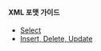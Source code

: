 #### XML 포맷 가이드

*   [Select](./xml/select-format.md)
*   [Insert, Delete, Update](./xml/insert-delete-update-format.md)

